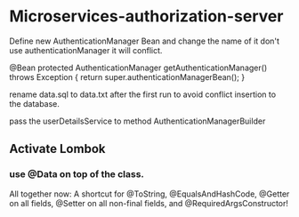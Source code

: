 # Microservices-authorization-server

 
Define new AuthenticationManager Bean and change the name of it don't use authenticationManager it will conflict.

@Bean
    protected AuthenticationManager getAuthenticationManager() throws Exception {
        return super.authenticationManagerBean();
    }
    

rename data.sql to data.txt after the first run to avoid conflict insertion to the database.
  
  
 pass the userDetailsService to method AuthenticationManagerBuilder
 
## Activate Lombok 
### use @Data on top of the class.

All together now: A shortcut for @ToString, @EqualsAndHashCode, @Getter on all fields, @Setter on all non-final fields, and @RequiredArgsConstructor!

